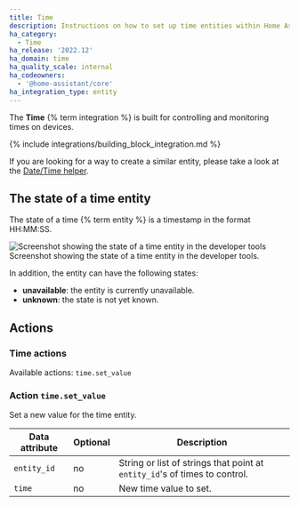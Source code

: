 ```yaml
---
title: Time
description: Instructions on how to set up time entities within Home Assistant.
ha_category:
  - Time
ha_release: '2022.12'
ha_domain: time
ha_quality_scale: internal
ha_codeowners:
  - '@home-assistant/core'
ha_integration_type: entity
---
```


The **Time** {% term integration %} is built for controlling and monitoring times on devices.

{% include integrations/building_block_integration.md %}

If you are looking for a way to create a similar entity, please take a look at the [Date/Time helper](/integrations/input_datetime).

## The state of a time entity

The state of a time {% term entity %} is a timestamp in the format HH:MM:SS.

<p class='img'>
<img src='/images/integrations/time/state_time.png' alt='Screenshot showing the state of a time entity in the developer tools' />
Screenshot showing the state of a time entity in the developer tools.
</p>

In addition, the entity can have the following states:

- **unavailable**: the entity is currently unavailable.
- **unknown**: the state is not yet known.

## Actions

### Time actions

Available actions: `time.set_value`

### Action `time.set_value`

Set a new value for the time entity.

| Data attribute | Optional | Description                                                                |
| -------------- | -------- | -------------------------------------------------------------------------- |
| `entity_id`    | no       | String or list of strings that point at `entity_id`'s of times to control. |
| `time`         | no       | New time value to set.                                                     |

